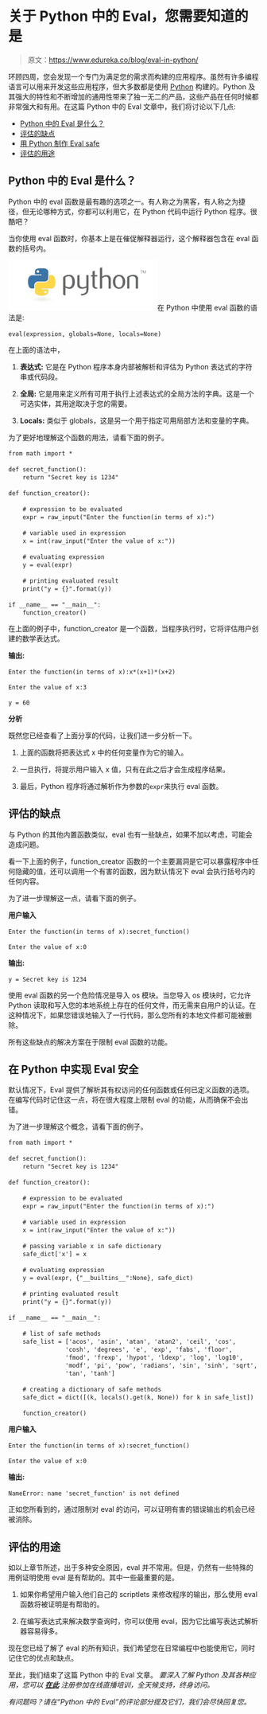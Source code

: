 # 关于 Python 中的 Eval，您需要知道的是

> 原文：<https://www.edureka.co/blog/eval-in-python/>

环顾四周，您会发现一个专门为满足您的需求而构建的应用程序。虽然有许多编程语言可以用来开发这些应用程序，但大多数都是使用 [Python](https://www.edureka.co/blog/python-tutorial/) 构建的。Python 及其强大的特性和不断增加的通用性带来了独一无二的产品，这些产品在任何时候都非常强大和有用。在这篇 Python 中的 Eval 文章中，我们将讨论以下几点:

*   [Python 中的 Eval 是什么？](#what)
*   [评估的缺点](#drawbacks)
*   [用 Python 制作 Eval safe](#safe)
*   [评估的用途](#uses)

## **Python 中的 Eval 是什么？**

Python 中的 eval 函数是最有趣的选项之一。有人称之为黑客，有人称之为捷径，但无论哪种方式，你都可以利用它，在 Python 代码中运行 Python 程序。很酷吧？

当你使用 eval 函数时，你基本上是在催促解释器运行，这个解释器包含在 eval 函数的括号内。

![PythonLogo- Eval in Python](img/14c38303d4c9a170a159d4641d6bbe3f.png)在 Python 中使用 eval 函数的语法是:

`eval(expression, globals=None, locals=None)`

在上面的语法中，

1.  **表达式:** 它是在 Python 程序本身内部被解析和评估为 Python 表达式的字符串或代码段。

2.  **全局:** 它是用来定义所有可用于执行上述表达式的全局方法的字典。这是一个可选实体，其用途取决于您的需要。

3.  **Locals:** 类似于 globals，这是另一个用于指定可用局部方法和变量的字典。

为了更好地理解这个函数的用法，请看下面的例子。

```
from math import *

def secret_function(): 
	return "Secret key is 1234"

def function_creator(): 

	# expression to be evaluated 
	expr = raw_input("Enter the function(in terms of x):") 

	# variable used in expression 
	x = int(raw_input("Enter the value of x:")) 

	# evaluating expression 
	y = eval(expr) 

	# printing evaluated result 
	print("y = {}".format(y)) 

if __name__ == "__main__": 
	function_creator()
```

在上面的例子中，function_creator 是一个函数，当程序执行时，它将评估用户创建的数学表达式。

**输出:**

`Enter the function(in terms of x):x*(x+1)*(x+2)`

`Enter the value of x:3`

`y = 60`

**分析**

既然您已经查看了上面分享的代码，让我们进一步分析一下。

1.  上面的函数将把表达式 x 中的任何变量作为它的输入。

2.  一旦执行，将提示用户输入 x 值，只有在此之后才会生成程序结果。

3.  最后，Python 程序将通过解析作为参数的`expr`来执行 eval 函数。

## **评估的缺点**

与 Python 的其他内置函数类似，eval 也有一些缺点，如果不加以考虑，可能会造成问题。

看一下上面的例子，function_creator 函数的一个主要漏洞是它可以暴露程序中任何隐藏的值，还可以调用一个有害的函数，因为默认情况下 eval 会执行括号内的任何内容。

为了进一步理解这一点，请看下面的例子。

**用户输入**

`Enter the function(in terms of x):secret_function()`

`Enter the value of x:0`

**输出:**

`y = Secret key is 1234`

使用 eval 函数的另一个危险情况是导入 os 模块。当您导入 os 模块时，它允许 Python 读取和写入您的本地系统上存在的任何文件，而无需来自用户的认证。在这种情况下，如果您错误地输入了一行代码，那么您所有的本地文件都可能被删除。

所有这些缺点的解决方案在于限制 eval 函数的功能。

## **在 Python 中实现 Eval 安全**

默认情况下，Eval 提供了解析其有权访问的任何函数或任何已定义函数的选项。在编写代码时记住这一点，将在很大程度上限制 eval 的功能，从而确保不会出错。

为了进一步理解这个概念，请看下面的例子。

```
from math import *

def secret_function(): 
	return "Secret key is 1234"

def function_creator(): 

	# expression to be evaluated 
	expr = raw_input("Enter the function(in terms of x):") 

	# variable used in expression 
	x = int(raw_input("Enter the value of x:")) 

	# passing variable x in safe dictionary 
	safe_dict['x'] = x 

	# evaluating expression 
	y = eval(expr, {"__builtins__":None}, safe_dict) 

	# printing evaluated result 
	print("y = {}".format(y)) 

if __name__ == "__main__": 

	# list of safe methods 
	safe_list = ['acos', 'asin', 'atan', 'atan2', 'ceil', 'cos', 
				'cosh', 'degrees', 'e', 'exp', 'fabs', 'floor', 
				'fmod', 'frexp', 'hypot', 'ldexp', 'log', 'log10', 
				'modf', 'pi', 'pow', 'radians', 'sin', 'sinh', 'sqrt', 
				'tan', 'tanh'] 

	# creating a dictionary of safe methods 
	safe_dict = dict([(k, locals().get(k, None)) for k in safe_list]) 

	function_creator()
```

**用户输入**

`Enter the function(in terms of x):secret_function()`

`Enter the value of x:0`

**输出:**

`NameError: name 'secret_function' is not defined`

正如您所看到的，通过限制对 eval 的访问，可以证明有害的错误输出的机会已经被消除。

## **评估的用途**

如以上章节所述，出于多种安全原因，eval 并不常用。但是，仍然有一些特殊的用例证明使用 eval 是有帮助的。其中一些最重要的是。

1.  如果你希望用户输入他们自己的 scriptlets 来修改程序的输出，那么使用 eval 函数将被证明是有帮助的。

2.  在编写表达式来解决数学查询时，你可以使用 eval，因为它比编写表达式解析器容易得多。

现在您已经了解了 eval 的所有知识，我们希望您在日常编程中也能使用它，同时记住它的优点和缺点。

至此，我们结束了这篇 Python 中的 Eval 文章。 *要深入了解 Python 及其各种应用，您可以 [**在此**](https://www.edureka.co/python/) 注册参加在线直播培训，全天候支持，终身访问。*

*有问题吗？请在“Python 中的 Eval”的评论部分提及它们，我们会尽快回复您。*